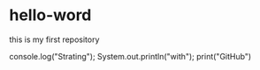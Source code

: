 # hello-word
this is my first repository

console.log("Strating");
System.out.println("with");
print("GitHub")
